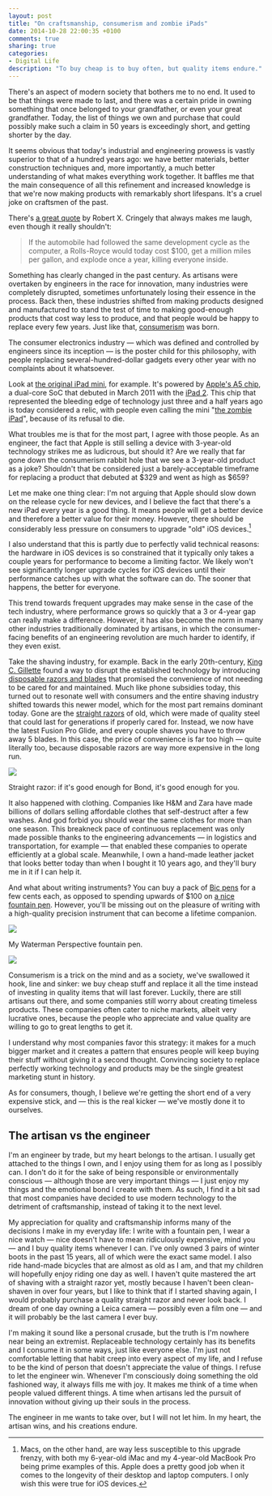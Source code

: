 ```yaml
---
layout: post
title: "On craftsmanship, consumerism and zombie iPads"
date: 2014-10-28 22:00:35 +0100
comments: true
sharing: true
categories:
- Digital Life
description: "To buy cheap is to buy often, but quality items endure."
---
```


There's an aspect of modern society that bothers me to no end. It used to be that things were made to last, and there was a certain pride in owning something that once belonged to your grandfather, or even your great grandfather. Today, the list of things we own and purchase that could possibly make such a claim in 50 years is exceedingly short, and getting shorter by the day.

It seems obvious that today's industrial and engineering prowess is vastly superior to that of a hundred years ago: we have better materials, better construction techniques and, more importantly, a much better understanding of what makes everything work together. It baffles me that the main consequence of all this refinement and increased knowledge is that we're now making products with remarkably short lifespans. It's a cruel joke on craftsmen of the past.

There's [a great quote](http://www.quotationspage.com/quote/782.html) by Robert X. Cringely that always makes me laugh, even though it really shouldn't:

> If the automobile had followed the same development cycle as the computer, a Rolls-Royce would today cost $100, get a million miles per gallon, and explode once a year, killing everyone inside.

Something has clearly changed in the past century. As artisans were overtaken by engineers in the race for innovation, many industries were completely disrupted, sometimes unfortunately losing their essence in the process. Back then, these industries shifted from making products designed and manufactured to stand the test of time to making good-enough products that cost way less to produce, and that people would be happy to replace every few years. Just like that, [consumerism](http://en.wikipedia.org/wiki/Consumerism) was born.

The consumer electronics industry — which was defined and controlled by engineers since its inception — is the poster child for this philosophy, with people replacing several-hundred-dollar gadgets every other year with no complaints about it whatsoever.

Look at [the original iPad mini](http://en.wikipedia.org/wiki/IPad_Mini), for example. It's powered by [Apple's A5 chip](http://en.wikipedia.org/wiki/Apple_A5), a dual-core SoC that debuted in March 2011 with the [iPad 2](http://en.wikipedia.org/wiki/IPad_2). This chip that represented the bleeding edge of technology just three and a half years ago is today considered a relic, with people even calling the mini "[the zombie iPad](http://www.allenpike.com/2014/the-ipad-zombie/)", because of its refusal to die.

What troubles me is that for the most part, I agree with those people. As an engineer, the fact that Apple is still selling a device with 3-year-old technology strikes me as ludicrous, but should it? Are we really that far gone down the consumerism rabbit hole that we see a 3-year-old product as a joke? Shouldn't that be considered just a barely-acceptable timeframe for replacing a product that debuted at $329 and went as high as $659?

Let me make one thing clear: I'm not arguing that Apple should slow down on the release cycle for new devices, and I believe the fact that there's a new iPad every year is a good thing. It means people will get a better device and therefore a better value for their money. However, there should be considerably less pressure on consumers to upgrade "old" iOS devices.[^1] 

[^1]: Macs, on the other hand, are way less susceptible to this upgrade frenzy, with both my 6-year-old iMac and my 4-year-old MacBook Pro being prime examples of this. Apple does a pretty good job when it comes to the longevity of their desktop and laptop computers. I only wish this were true for iOS devices.

I also understand that this is partly due to perfectly valid technical reasons: the hardware in iOS devices is so constrained that it typically only takes a couple years for performance to become a limiting factor. We likely won't see significantly longer upgrade cycles for iOS devices until their performance catches up with what the software can do. The sooner that happens, the better for everyone.

This trend towards frequent upgrades may make sense in the case of the tech industry, where performance grows so quickly that a 3 or 4-year gap can really make a difference. However, it has also become the norm in many other industries traditionally dominated by artisans, in which the consumer-facing benefits of an engineering revolution are much harder to identify, if they even exist.

Take the shaving industry, for example. Back in the early 20th-century, [King C. Gillette](http://en.wikipedia.org/wiki/King_C._Gillette) found a way to disrupt the established technology by introducing [disposable razors and blades](http://en.wikipedia.org/wiki/Safety_razor) that promised the convenience of not needing to be cared for and maintained. Much like phone subsidies today, this turned out to resonate well with consumers and the entire shaving industry shifted towards this newer model, which for the most part remains dominant today. Gone are the [straight razors](http://en.wikipedia.org/wiki/Straight_razor) of old, which were made of quality steel that could last for generations if properly cared for. Instead, we now have the latest Fusion Pro Glide, and every couple shaves you have to throw away 5 blades. In this case, the price of convenience is far too high — quite literally too, because disposable razors are way more expensive in the long run.

<p class="extra-width"><img class="extra-width" src="/assets/images/flickr/15649226921_42c4b3b749_o.jpg"/></p>

<p class="photo-credit">Straight razor: if it's good enough for Bond, it's good enough for you.</p>

It also happened with clothing. Companies like H&M and Zara have made billions of dollars selling affordable clothes that self-destruct after a few washes. And god forbid you should wear the same clothes for more than one season. This breakneck pace of continuous replacement was only made possible thanks to the engineering advancements — in logistics and transportation, for example — that enabled these companies to operate efficiently at a global scale. Meanwhile, I own a hand-made leather jacket that looks better today than when I bought it 10 years ago, and they'll bury me in it if I can help it.

And what about writing instruments? You can buy a pack of [Bic pens](http://en.wikipedia.org/wiki/Bic_Cristal) for a few cents each, as opposed to spending upwards of $100 on [a nice fountain pen](http://www.amazon.com/gp/product/B0036EGL8W/ref=as_li_tl?ie=UTF8&camp=1789&creative=390957&creativeASIN=B0036EGL8W&linkCode=as2&tag=analsens03-20&linkId=7WDW7OMWDUW4274K). However, you'll be missing out on the pleasure of writing with a high-quality precision instrument that can become a lifetime companion.

<p class="extra-width"><img class="extra-width" src="/assets/images/flickr/15465375598_a564d330bf_h.jpg"/></p>

<p class="photo-credit">My Waterman Perspective fountain pen.</p>

<p class="extra-width"><img class="extra-width" src="/assets/images/flickr/15030782384_e60cebd252_h.jpg"/></p>

Consumerism is a trick on the mind and as a society, we've swallowed it hook, line and sinker: we buy cheap stuff and replace it all the time instead of investing in quality items that will last forever. Luckily, there are still artisans out there, and some companies still worry about creating timeless products. These companies often cater to niche markets, albeit very lucrative ones, because the people who appreciate and value quality are willing to go to great lengths to get it.

I understand why most companies favor this strategy: it makes for a much bigger market and it creates a pattern that ensures people will keep buying their stuff without giving it a second thought. Convincing society to replace perfectly working technology and products may be the single greatest marketing stunt in history. 

As for consumers, though, I believe we're getting the short end of a very expensive stick, and — this is the real kicker — we've mostly done it to ourselves.


## The artisan vs the engineer

I'm an engineer by trade, but my heart belongs to the artisan. I usually get attached to the things I own, and I enjoy using them for as long as I possibly can. I don't do it for the sake of being responsible or environmentally conscious — although those are very important things — I just enjoy my things and the emotional bond I create with them. As such, I find it a bit sad that most companies have decided to use modern technology to the detriment of craftsmanship, instead of taking it to the next level.

My appreciation for quality and craftsmanship informs many of the decisions I make in my everyday life: I write with a fountain pen, I wear a nice watch — nice doesn't have to mean ridiculously expensive, mind you — and I buy quality items whenever I can. I've only owned 3 pairs of winter boots in the past 15 years, all of which were the exact same model. I also ride hand-made bicycles that are almost as old as I am, and that my children will hopefully enjoy riding one day as well. I haven't quite mastered the art of shaving with a straight razor yet, mostly because I haven't been clean-shaven in over four years, but I like to think that if I started shaving again, I would probably purchase a quality straight razor and never look back. I dream of one day owning a Leica camera — possibly even a film one — and it will probably be the last camera I ever buy.

I'm making it sound like a personal crusade, but the truth is I'm nowhere near being an extremist. Replaceable technology certainly has its benefits and I consume it in some ways, just like everyone else. I'm just not comfortable letting that habit creep into every aspect of my life, and I refuse to be the kind of person that doesn't appreciate the value of things. I refuse to let the engineer win. Whenever I'm consciously doing something the old fashioned way, it always fills me with joy. It makes me think of a time when people valued different things. A time when artisans led the pursuit of innovation without giving up their souls in the process.

The engineer in me wants to take over, but I will not let him. In my heart, the artisan wins, and his creations endure.